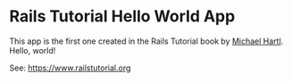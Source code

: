 # Rails Tutorial Hello World App

This app is the first one created in the Rails Tutorial book by [Michael Hartl](http://michaelhartl.com). Hello, world!

See: https://www.railstutorial.org
